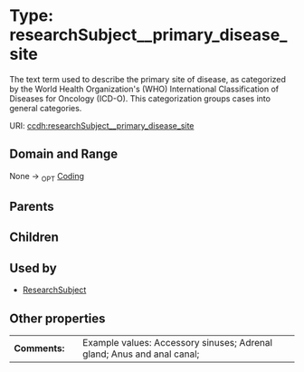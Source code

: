 
# Type: researchSubject__primary_disease_site


The text term used to describe the primary site of disease, as categorized by the World Health Organization's (WHO) International Classification of Diseases for Oncology (ICD-O). This categorization groups cases into general categories.

URI: [ccdh:researchSubject__primary_disease_site](https://example.org/ccdh/researchSubject__primary_disease_site)


## Domain and Range

None ->  <sub>OPT</sub> [Coding](Coding.md)

## Parents


## Children


## Used by

 * [ResearchSubject](ResearchSubject.md)

## Other properties

|  |  |  |
| --- | --- | --- |
| **Comments:** | | Example values: Accessory sinuses; Adrenal gland; Anus and anal canal;  |


